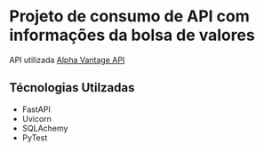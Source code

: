 # Projeto de consumo de API com informações da bolsa de valores
 API utilizada [Alpha Vantage API](https://www.alphavantage.co/documentation/)
 
## Técnologias Utilzadas
- FastAPI
- Uvicorn
- SQLAchemy
- PyTest
